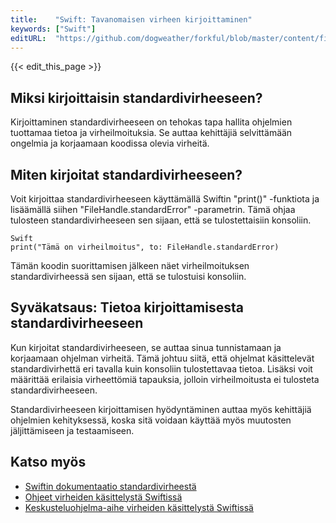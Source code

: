 ```yaml
---
title:    "Swift: Tavanomaisen virheen kirjoittaminen"
keywords: ["Swift"]
editURL:  "https://github.com/dogweather/forkful/blob/master/content/fi/swift/writing-to-standard-error.md"
---
```


{{< edit_this_page >}}

## Miksi kirjoittaisin standardivirheeseen?

Kirjoittaminen standardivirheeseen on tehokas tapa hallita ohjelmien tuottamaa tietoa ja virheilmoituksia. Se auttaa kehittäjiä selvittämään ongelmia ja korjaamaan koodissa olevia virheitä.

## Miten kirjoitat standardivirheeseen?

Voit kirjoittaa standardivirheeseen käyttämällä Swiftin "print()" -funktiota ja lisäämällä siihen "FileHandle.standardError" -parametrin. Tämä ohjaa tulosteen standardivirheeseen sen sijaan, että se tulostettaisiin konsoliin.

```
Swift
print("Tämä on virheilmoitus", to: FileHandle.standardError)
```
Tämän koodin suorittamisen jälkeen näet virheilmoituksen standardivirheessä sen sijaan, että se tulostuisi konsoliin.

## Syväkatsaus: Tietoa kirjoittamisesta standardivirheeseen

Kun kirjoitat standardivirheeseen, se auttaa sinua tunnistamaan ja korjaamaan ohjelman virheitä. Tämä johtuu siitä, että ohjelmat käsittelevät standardivirhettä eri tavalla kuin konsoliin tulostettavaa tietoa. Lisäksi voit määrittää erilaisia virheettömiä tapauksia, jolloin virheilmoitusta ei tulosteta standardivirheeseen.

Standardivirheeseen kirjoittamisen hyödyntäminen auttaa myös kehittäjiä ohjelmien kehityksessä, koska sitä voidaan käyttää myös muutosten jäljittämiseen ja testaamiseen.

## Katso myös

- [Swiftin dokumentaatio standardivirheestä](https://developer.apple.com/documentation/swift/filehandle/standarderror)
- [Ohjeet virheiden käsittelystä Swiftissä](https://www.swiftbysundell.com/basics/error-handling/)
- [Keskusteluohjelma-aihe virheiden käsittelystä Swiftissä](https://forums.swift.org/t/behind-the-swift-error-handling-model/2221)